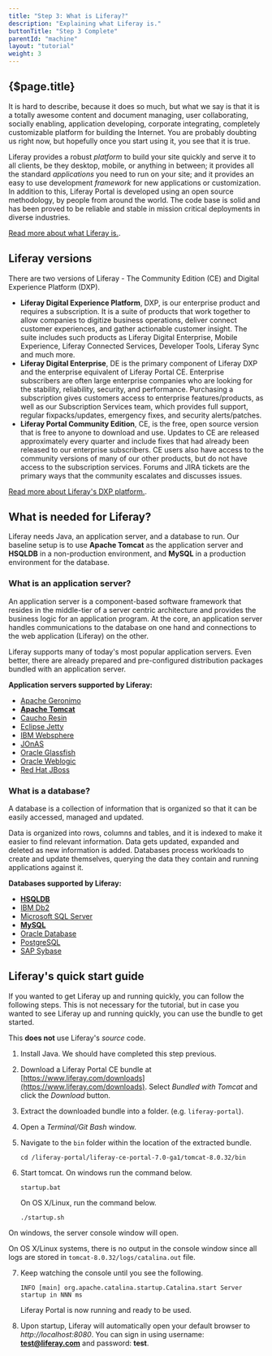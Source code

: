 ```yaml
---
title: "Step 3: What is Liferay?"
description: "Explaining what Liferay is."
buttonTitle: "Step 3 Complete"
parentId: "machine"
layout: "tutorial"
weight: 3
---
```


## {$page.title}

It is hard to describe, because it does so much, but what we say is that it is a totally awesome content and document managing, user collaborating, socially enabling, application developing, corporate integrating, completely customizable platform for building the Internet. You are probably doubting us right now, but hopefully once you start using it, you see that it is true.

Liferay provides a robust *platform* to build your site quickly and serve it to all clients, be they desktop, mobile, or anything in between; it provides all the standard *applications* you need to run on your site; and it provides an easy to use development *framework* for new applications or customization. In addition to this, Liferay Portal is developed using an open source methodology, by people from around the world. The code base is solid and has been proved to be reliable and stable in mission critical deployments in diverse industries.

[Read more about what Liferay is.](https://dev.liferay.com/discover/portal).

## Liferay versions

There are two versions of Liferay - The Community Edition (CE) and Digital Experience Platform (DXP).


* **Liferay Digital Experience Platform**, DXP, is our enterprise product and requires a subscription. It is a suite of products that work together to allow companies to digitize business operations, deliver connect customer experiences, and gather actionable customer insight. The suite includes such products as Liferay Digital Enterprise, Mobile Experience, Liferay Connected Services, Developer Tools, Liferay Sync and much more.
* **Liferay Digital Enterprise**, DE is the primary component of Liferay DXP and the enterprise equivalent of Liferay Portal CE. Enterprise subscribers are often large enterprise companies who are looking for the stability, reliability, security, and performance. Purchasing a subscription gives customers access to enterprise features/products, as well as our Subscription Services team, which provides full support, regular fixpacks/updates, emergency fixes, and security alerts/patches.
* **Liferay Portal Community Edition**, CE, is the free, open source version that is free to anyone to download and use.  Updates to CE are released approximately every quarter and include fixes that had already been released to our enterprise subscribers. CE users also have access to the community versions of many of our other products, but do not have access to the subscription services. Forums and JIRA tickets are the primary ways that the community escalates and discusses issues.

[Read more about Liferay's DXP platform.](https://www.liferay.com/resources/l?title=digital-experience-platform).

## What is needed for Liferay?

Liferay needs Java, an application server, and a database to run. Our baseline setup is to use **Apache Tomcat** as the application server and **HSQLDB** in a non-production environment, and **MySQL** in a production environment for the database.

### What is an application server?

An application server is a component-based software framework that resides in the middle-tier of a server centric architecture and provides the business logic for an application program. At the core, an application server handles communications to the database on one hand and connections to the web application (Liferay) on the other.

Liferay supports many of today's most popular application servers. Even better, there are already prepared and pre-configured distribution packages bundled with an application server.

**Application servers supported by Liferay:**

* [Apache Geronimo](http://geronimo.apache.org)
* **[Apache Tomcat](http://tomcat.apache.org)**
* [Caucho Resin](http://caucho.com)
* [Eclipse Jetty](https://www.eclipse.org/jetty)
* [IBM Websphere](https://www.ibm.com/cloud/websphere-application-platform)
* [JOnAS](https://jonas.ow2.org/bin/view/Main)
* [Oracle Glassfish](http://www.oracle.com/technetwork/middleware/glassfish/overview/index.html)
* [Oracle Weblogic](https://www.oracle.com/middleware/weblogic/index.html)
* [Red Hat JBoss](https://www.redhat.com/en/technologies/jboss-middleware)

### What is a database?

A database is a collection of information that is organized so that it can be easily accessed, managed and updated.

Data is organized into rows, columns and tables, and it is indexed to make it easier to find relevant information. Data gets updated, expanded and deleted as new information is added. Databases process workloads to create and update themselves, querying the data they contain and running applications against it.

**Databases supported by Liferay:**

* **[HSQLDB](http://hsqldb.org)**
* [IBM Db2](https://www.ibm.com/analytics/us/en/db2)
* [Microsoft SQL Server](https://www.microsoft.com/en-us/sql-server/sql-server-2017)
* **[MySQL](https://www.mysql.com)**
* [Oracle Database](https://www.oracle.com/database/index.html)
* [PostgreSQL](https://www.postgresql.org)
* [SAP Sybase](https://www.sap.com/products/sybase-ase.html)

## Liferay's quick start guide

If you wanted to get Liferay up and running quickly, you can follow the following steps. This is not necessary for the tutorial, but in case you wanted to see Liferay up and running quickly, you can use the bundle to get started.

This **does not** use Liferay's *source* code.

1. Install Java. We should have completed this step previous.
2. Download a Liferay Portal CE bundle at [https://www.liferay.com/downloads](https://www.liferay.com/downloads). Select *Bundled with Tomcat* and click the *Download* button.
3. Extract the downloaded bundle into a folder. (e.g. ```liferay-portal```).
4. Open a *Terminal/Git Bash* window.
5. Navigate to the ```bin``` folder within the location of the extracted bundle.
    ```shell
    cd /liferay-portal/liferay-ce-portal-7.0-ga1/tomcat-8.0.32/bin
    ```
6. Start tomcat.
    On windows run the command below.

    ```shell
    startup.bat
    ```

    On OS X/Linux, run the command below.

    ```shell
    ./startup.sh
    ```

On windows, the server console window will open.

On OS X/Linux systems, there is no output in the console window since all logs are stored in ```tomcat-8.0.32/logs/catalina.out``` file.

7. Keep watching the console until you see the following.
    ```shell
    INFO [main] org.apache.catalina.startup.Catalina.start Server startup in NNN ms
    ```

    Liferay Portal is now running and ready to be used.
8. Upon startup, Liferay will automatically open your default browser to *http://localhost:8080*. You can sign in using username: **test@liferay.com** and password: **test**.

